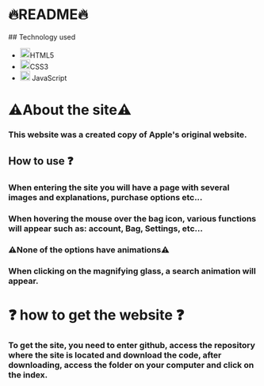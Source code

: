 <h1>🔥README🔥 </h1>
## Technology used
<ul>
<li><img src = "https://cdn.iconscout.com/icon/free/png-256/html5-31-898996.png" width = "20px">HTML5</li>
<li><img src = "https://cdn.iconscout.com/icon/free/png-256/css3-2038878-1720091.png" width = "20px">CSS3</li>
<li><img src = "https://cdn.iconscout.com/icon/free/png-256/javascript-2752148-2284965.png" width = "20px"> JavaScript</li>
</ul>


# ⚠️About the site⚠️ 

### This website was a created copy of Apple's original website.

## How to use ❓
### When entering the site you will have a page with several images and explanations, purchase options etc...
### When hovering the mouse over the bag icon, various functions will appear such as: account, Bag, Settings, etc...
###  ⚠️None of the options have animations⚠️
### When clicking on the magnifying glass, a search animation will appear.
 


 # ❓ how to get the website ❓

 ### To get the site, you need to enter github, access the repository where the site is located and download the code, after downloading, access the folder on your computer and click on the index.
